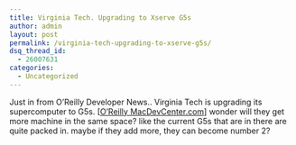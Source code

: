 ```yaml
---
title: Virginia Tech. Upgrading to Xserve G5s
author: admin
layout: post
permalink: /virginia-tech-upgrading-to-xserve-g5s/
dsq_thread_id:
  - 26007631
categories:
  - Uncategorized
---
```

Just in from O&#8217;Reilly Developer News.. Virginia Tech is upgrading its supercomputer to G5s. [[O&#8217;Reilly MacDevCenter.com][1]] wonder will they get more machine in the same space? like the current G5s that are in there are quite packed in. maybe if they add more, they can become number 2?

 [1]: http://meerkat.oreillynet.com